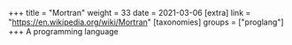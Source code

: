 +++
title = "Mortran"
weight = 33
date = 2021-03-06
[extra]
link = "https://en.wikipedia.org/wiki/Mortran"
[taxonomies]
groups = ["proglang"]
+++
A programming language

